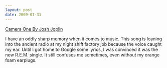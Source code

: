 ```yaml
---
layout: post
date: 2009-01-31
--- 
```


[Camera One By Josh Joplin](https://www.youtube.com/watch?v=TipSO1Pta3M)

I have an oddly sharp memory when it comes to music. This song is leaning into the ancient radio at my night shift factory job because the voice caught my ear. Until I got home to Google some lyrics, I was convinced it was the new R.E.M. single. It still confuses me sometimes, even without my orange foam earplugs.

